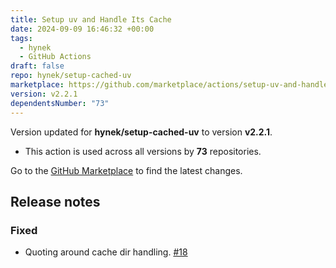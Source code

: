 ```yaml
---
title: Setup uv and Handle Its Cache
date: 2024-09-09 16:46:32 +00:00
tags:
  - hynek
  - GitHub Actions
draft: false
repo: hynek/setup-cached-uv
marketplace: https://github.com/marketplace/actions/setup-uv-and-handle-its-cache
version: v2.2.1
dependentsNumber: "73"
---
```



Version updated for **hynek/setup-cached-uv** to version **v2.2.1**.
- This action is used across all versions by **73** repositories.

Go to the [GitHub Marketplace](https://github.com/marketplace/actions/setup-uv-and-handle-its-cache) to find the latest changes.

## Release notes

### Fixed

- Quoting around cache dir handling. [\#18](https://github.com/hynek/setup-cached-uv/pull/16)

